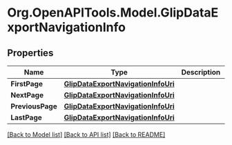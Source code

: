 
# Org.OpenAPITools.Model.GlipDataExportNavigationInfo

## Properties

Name | Type | Description | Notes
------------ | ------------- | ------------- | -------------
**FirstPage** | [**GlipDataExportNavigationInfoUri**](GlipDataExportNavigationInfoUri.md) |  | [optional] 
**NextPage** | [**GlipDataExportNavigationInfoUri**](GlipDataExportNavigationInfoUri.md) |  | [optional] 
**PreviousPage** | [**GlipDataExportNavigationInfoUri**](GlipDataExportNavigationInfoUri.md) |  | [optional] 
**LastPage** | [**GlipDataExportNavigationInfoUri**](GlipDataExportNavigationInfoUri.md) |  | [optional] 

[[Back to Model list]](../README.md#documentation-for-models)
[[Back to API list]](../README.md#documentation-for-api-endpoints)
[[Back to README]](../README.md)

